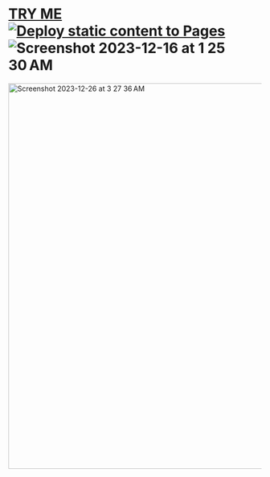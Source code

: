 # <a href="https://codesandbox.io/p/github/sudo-self/html-css-template">TRY ME</a>&nbsp;&nbsp;[![Deploy static content to Pages](https://github.com/sudo-self/html-css-template/actions/workflows/static.yml/badge.svg)](https://github.com/sudo-self/html-css-template/actions/workflows/static.yml)![Screenshot 2023-12-16 at 1 25 30 AM](https://github.com/sudo-self/html-css-template/assets/119916323/f8b34de8-2a66-4bf9-81e2-0d75c5e95411)

<img width="767" alt="Screenshot 2023-12-26 at 3 27 36 AM" src="https://github.com/sudo-self/html-css-template/assets/119916323/c91aba91-451a-46cd-ad60-38a917abd616">
